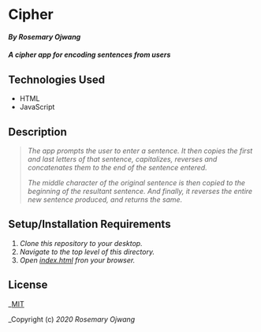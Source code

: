 # Cipher

#### _By **Rosemary Ojwang**_
#### _A cipher app for encoding sentences from users_

## Technologies Used
* HTML
* JavaScript

## Description
>_The app prompts the user to enter a sentence. It then copies the first and last letters of that sentence, capitalizes, reverses and concatenates them to the end of the sentence entered._
>
>_The middle character of the original sentence is then copied to the beginning of the resultant sentence. And finally, it reverses the entire new sentence produced, and returns the same._
>
## Setup/Installation Requirements
1. _Clone this repository to your desktop._
2. _Navigate to the top level of this directory._
3. _Open [index.html](index.html) fron your browser._

## License

_[MIT](https://opensource.org/licenses/MIT)

_Copyright (c) _2020_ _Rosemary Ojwang_


